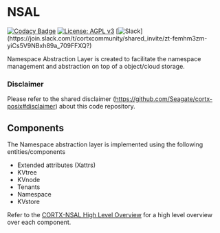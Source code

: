 

# NSAL

[![Codacy Badge](https://api.codacy.com/project/badge/Grade/6beb9e8fb4e64743b293431e91a8d787)](https://app.codacy.com/gh/Seagate/cortx-nsal?utm_source=github.com&utm_medium=referral&utm_content=Seagate/cortx-nsal&utm_campaign=Badge_Grade) [![License: AGPL v3](https://img.shields.io/badge/License-AGPL%20v3-blue.svg)](https://github.com/Seagate/cortx-nsal/blob/main/LICENSE) [![Slack](https://img.shields.io/badge/chat-on%20Slack-blue")](https://join.slack.com/t/cortxcommunity/shared_invite/zt-femhm3zm-yiCs5V9NBxh89a_709FFXQ?)

Namespace Abstraction Layer is created to facilitate the namespace management and abstraction on top of a object/cloud storage.

### Disclaimer
Please refer to the shared disclaimer (https://github.com/Seagate/cortx-posix#disclaimer) about this code repository.

## Components

The Namespace abstraction layer is implemented using the following entities/components
- Extended attributes (Xattrs)
- KVtree
- KVnode
- Tenants
- Namespace
- KVstore

Refer to the [CORTX-NSAL High Level Overview](doc/HighLevelOverview.md) for a high level overview over each component. 
